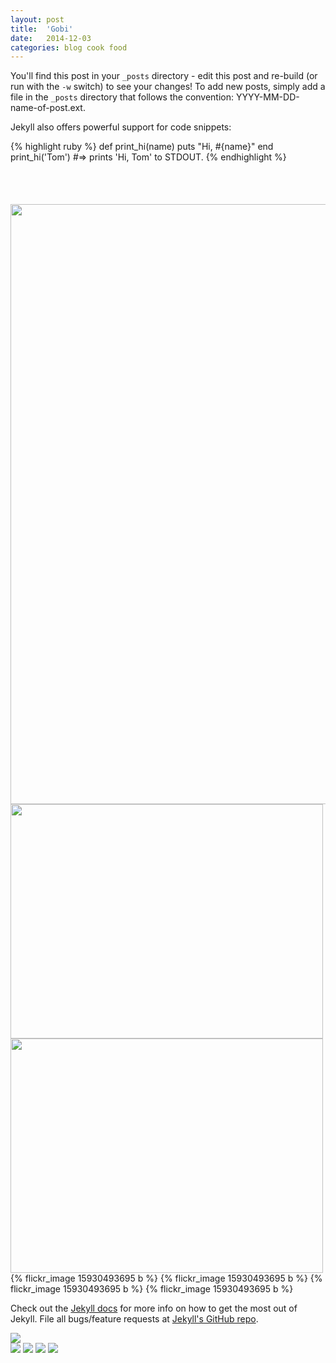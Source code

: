 ```yaml
---
layout: post
title:  'Gobi'
date:   2014-12-03
categories: blog cook food
---
```




You'll find this post in your `_posts` directory - edit this post and re-build (or run with the `-w` switch) to see your changes!
To add new posts, simply add a file in the `_posts` directory that follows the convention: YYYY-MM-DD-name-of-post.ext.

Jekyll also offers powerful support for code snippets:



{% highlight ruby %}
def print_hi(name)
  puts "Hi, #{name}"
end
print_hi('Tom')
#=> prints 'Hi, Tom' to STDOUT.
{% endhighlight %}

<div class="photoset-grid-custom" style="visibility: hidden;"> <!-- can increase the width and decrease left margin to show big grid. full screen grid -->
  <img src="http://stylehatch.github.io/photoset-grid/img/demo/print1-500px.jpg" data-highres="http://stylehatch.github.io/photoset-grid/img/demo/print1-highres.jpg">
  <img src="http://stylehatch.github.io/photoset-grid/img/demo/print2-500px.jpg" data-highres="http://stylehatch.github.io/photoset-grid/img/demo/print2-highres.jpg">
  <img src="http://stylehatch.github.io/photoset-grid/img/demo/print3-500px.jpg" data-highres="http://stylehatch.github.io/photoset-grid/img/demo/print3-highres.jpg">
</div>

<div class="photoset-grid-custom" style="visibility: hidden;">
  {% flickr_image 15930493695 b %}
  {% flickr_image 15930493695 b %}
  {% flickr_image 15930493695 b %}
</div>



<div class="photoset-grid-basic" data-layout="12">
  <img src="/images/DSC_0123.JPG" width="1280" height="960" data-highres="/images/DSC_0123.JPG">
  <img src="/images/DSC_0123.JPG" width="500" height="375" data-highres="/images/DSC_0123.JPG">
  <img src="/images/DSC_0123.JPG" width="500" height="375" data-highres="/images/DSC_0123.JPG">
</div>

<div class="photoset-grid" data-layout="121">
     {% flickr_image 15930493695 b %}
  {% flickr_image 15930493695 b %}
   {% flickr_image 15930493695 b %}
  {% flickr_image 15930493695 b %}
</div>

Check out the [Jekyll docs][jekyll] for more info on how to get the most out of Jekyll. File all bugs/feature requests at [Jekyll's GitHub repo][jekyll-gh].
<!-- large-img full screen size
img style - width: 152%;
			max-width: inherit;
			margin-left: -26%;
article style - max-width: 700px;
				width: 80%;
			-->
<img class ="large-img" src="/images/DSC_0123.JPG" >

<div class="photoset-grid" data-layout="121">
    <img src="/images/DSC_0123.JPG">
    <img src="/images/DSC_0123.JPG">
    <img src="/images/DSC_0123.JPG">
   <img src="/images/DSC_0123.JPG">
</div>

[jekyll-gh]: https://github.com/mojombo/jekyll
[jekyll]:    http://jekyllrb.com
